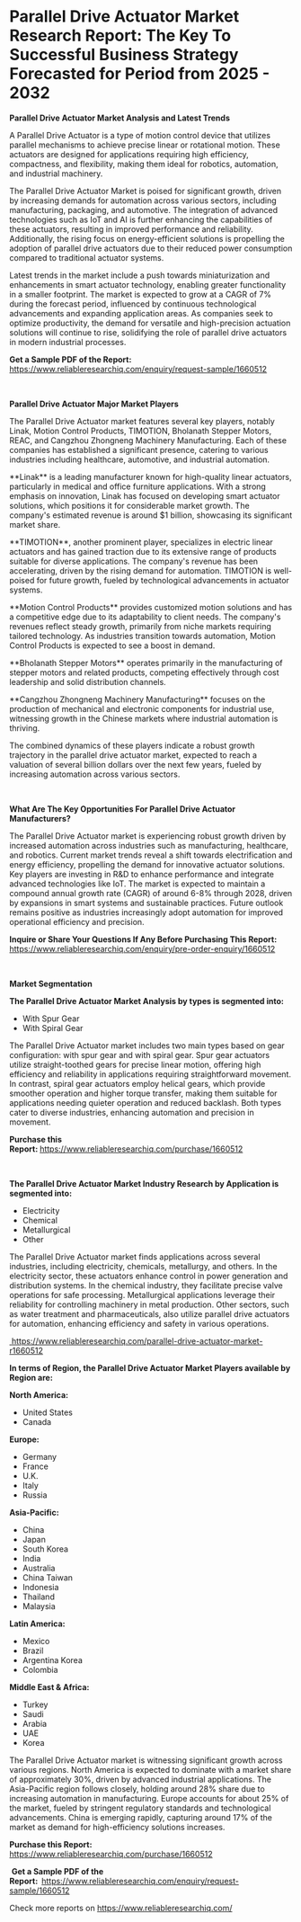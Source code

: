 <p><h1>Parallel Drive Actuator Market Research Report: The Key To Successful Business Strategy Forecasted for Period from 2025 - 2032</h1></p><p><strong>Parallel Drive Actuator Market Analysis and Latest Trends</strong></p>
<p><p>A Parallel Drive Actuator is a type of motion control device that utilizes parallel mechanisms to achieve precise linear or rotational motion. These actuators are designed for applications requiring high efficiency, compactness, and flexibility, making them ideal for robotics, automation, and industrial machinery. </p><p>The Parallel Drive Actuator Market is poised for significant growth, driven by increasing demands for automation across various sectors, including manufacturing, packaging, and automotive. The integration of advanced technologies such as IoT and AI is further enhancing the capabilities of these actuators, resulting in improved performance and reliability. Additionally, the rising focus on energy-efficient solutions is propelling the adoption of parallel drive actuators due to their reduced power consumption compared to traditional actuator systems.</p><p>Latest trends in the market include a push towards miniaturization and enhancements in smart actuator technology, enabling greater functionality in a smaller footprint. The market is expected to grow at a CAGR of 7% during the forecast period, influenced by continuous technological advancements and expanding application areas. As companies seek to optimize productivity, the demand for versatile and high-precision actuation solutions will continue to rise, solidifying the role of parallel drive actuators in modern industrial processes.</p></p>
<p><strong>Get a Sample PDF of the Report:&nbsp;</strong> <a href="https://www.reliableresearchiq.com/enquiry/request-sample/1660512?utm_campaign=2883&utm_medium=2&utm_source=Github&utm_content=ia&utm_term=29032025&utm_id=parallel-drive-actuator">https://www.reliableresearchiq.com/enquiry/request-sample/1660512</a></p>
<p>&nbsp;</p>
<p><strong>Parallel Drive Actuator Major Market Players</strong></p>
<p><p>The Parallel Drive Actuator market features several key players, notably Linak, Motion Control Products, TIMOTION, Bholanath Stepper Motors, REAC, and Cangzhou Zhongneng Machinery Manufacturing. Each of these companies has established a significant presence, catering to various industries including healthcare, automotive, and industrial automation.</p><p>**Linak** is a leading manufacturer known for high-quality linear actuators, particularly in medical and office furniture applications. With a strong emphasis on innovation, Linak has focused on developing smart actuator solutions, which positions it for considerable market growth. The company's estimated revenue is around $1 billion, showcasing its significant market share.</p><p>**TIMOTION**, another prominent player, specializes in electric linear actuators and has gained traction due to its extensive range of products suitable for diverse applications. The company's revenue has been accelerating, driven by the rising demand for automation. TIMOTION is well-poised for future growth, fueled by technological advancements in actuator systems.</p><p>**Motion Control Products** provides customized motion solutions and has a competitive edge due to its adaptability to client needs. The company's revenues reflect steady growth, primarily from niche markets requiring tailored technology. As industries transition towards automation, Motion Control Products is expected to see a boost in demand.</p><p>**Bholanath Stepper Motors** operates primarily in the manufacturing of stepper motors and related products, competing effectively through cost leadership and solid distribution channels.</p><p>**Cangzhou Zhongneng Machinery Manufacturing** focuses on the production of mechanical and electronic components for industrial use, witnessing growth in the Chinese markets where industrial automation is thriving.</p><p>The combined dynamics of these players indicate a robust growth trajectory in the parallel drive actuator market, expected to reach a valuation of several billion dollars over the next few years, fueled by increasing automation across various sectors.</p></p>
<p>&nbsp;</p>
<p><strong>What Are The Key Opportunities For Parallel Drive Actuator Manufacturers?</strong></p>
<p><p>The Parallel Drive Actuator market is experiencing robust growth driven by increased automation across industries such as manufacturing, healthcare, and robotics. Current market trends reveal a shift towards electrification and energy efficiency, propelling the demand for innovative actuator solutions. Key players are investing in R&D to enhance performance and integrate advanced technologies like IoT. The market is expected to maintain a compound annual growth rate (CAGR) of around 6-8% through 2028, driven by expansions in smart systems and sustainable practices. Future outlook remains positive as industries increasingly adopt automation for improved operational efficiency and precision.</p></p>
<p><strong>Inquire or Share Your Questions If Any Before Purchasing This Report:</strong> <a href="https://www.reliableresearchiq.com/enquiry/pre-order-enquiry/1660512?utm_campaign=2883&utm_medium=2&utm_source=Github&utm_content=ia&utm_term=29032025&utm_id=parallel-drive-actuator">https://www.reliableresearchiq.com/enquiry/pre-order-enquiry/1660512</a></p>
<p>&nbsp;</p>
<p><strong>Market Segmentation</strong></p>
<p><strong>The Parallel Drive Actuator Market Analysis by types is segmented into:</strong></p>
<p><ul><li>With Spur Gear</li><li>With Spiral Gear</li></ul></p>
<p><p>The Parallel Drive Actuator market includes two main types based on gear configuration: with spur gear and with spiral gear. Spur gear actuators utilize straight-toothed gears for precise linear motion, offering high efficiency and reliability in applications requiring straightforward movement. In contrast, spiral gear actuators employ helical gears, which provide smoother operation and higher torque transfer, making them suitable for applications needing quieter operation and reduced backlash. Both types cater to diverse industries, enhancing automation and precision in movement.</p></p>
<p><strong>Purchase this Report:&nbsp;</strong><a href="https://www.reliableresearchiq.com/purchase/1660512?utm_campaign=2883&utm_medium=2&utm_source=Github&utm_content=ia&utm_term=29032025&utm_id=parallel-drive-actuator">https://www.reliableresearchiq.com/purchase/1660512</a></p>
<p>&nbsp;</p>
<p><strong>The Parallel Drive Actuator Market Industry Research by Application is segmented into:</strong></p>
<p><ul><li>Electricity</li><li>Chemical</li><li>Metallurgical</li><li>Other</li></ul></p>
<p><p>The Parallel Drive Actuator market finds applications across several industries, including electricity, chemicals, metallurgy, and others. In the electricity sector, these actuators enhance control in power generation and distribution systems. In the chemical industry, they facilitate precise valve operations for safe processing. Metallurgical applications leverage their reliability for controlling machinery in metal production. Other sectors, such as water treatment and pharmaceuticals, also utilize parallel drive actuators for automation, enhancing efficiency and safety in various operations.</p></p>
<p><a href="https://www.reliableresearchiq.com/parallel-drive-actuator-market-r1660512?utm_campaign=2883&utm_medium=2&utm_source=Github&utm_content=ia&utm_term=29032025&utm_id=parallel-drive-actuator">&nbsp;https://www.reliableresearchiq.com/parallel-drive-actuator-market-r1660512</a></p>
<p><strong>In terms of Region, the Parallel Drive Actuator Market Players available by Region are:</strong></p>
<p>
    <p> <strong> North America: </strong>
        <ul>
            <li>United States</li>
            <li>Canada</li>
        </ul>
        </p> 
    <p> <strong> Europe: </strong>
        <ul>
            <li>Germany</li>
            <li>France</li>
            <li>U.K.</li>
            <li>Italy</li>
            <li>Russia</li>
        </ul>
        </p> 
    <p> <strong> Asia-Pacific: </strong>
        <ul>
            <li>China</li>
            <li>Japan</li>
            <li>South Korea</li>
            <li>India</li>
            <li>Australia</li>
            <li>China Taiwan</li>
            <li>Indonesia</li>
            <li>Thailand</li>
            <li>Malaysia</li>
        </ul>
        </p> 
    <p> <strong> Latin America: </strong>
        <ul>
            <li>Mexico</li>
            <li>Brazil</li>
            <li>Argentina Korea</li>
            <li>Colombia</li>
        </ul>
        </p> 
    <p> <strong> Middle East & Africa: </strong>
        <ul>
            <li>Turkey</li>
            <li>Saudi</li>
            <li>Arabia</li>
            <li>UAE</li>
            <li>Korea</li>
        </ul>
    </p>
    </p>
<p><p>The Parallel Drive Actuator market is witnessing significant growth across various regions. North America is expected to dominate with a market share of approximately 30%, driven by advanced industrial applications. The Asia-Pacific region follows closely, holding around 28% share due to increasing automation in manufacturing. Europe accounts for about 25% of the market, fueled by stringent regulatory standards and technological advancements. China is emerging rapidly, capturing around 17% of the market as demand for high-efficiency solutions increases.</p></p>
<p><strong>Purchase this Report: </strong><a href="https://www.reliableresearchiq.com/purchase/1660512?utm_campaign=2883&utm_medium=2&utm_source=Github&utm_content=ia&utm_term=29032025&utm_id=parallel-drive-actuator">https://www.reliableresearchiq.com/purchase/1660512</a></p>
<p>&nbsp;<strong>Get a Sample PDF of the Report:&nbsp;&nbsp;</strong><a href="https://www.reliableresearchiq.com/enquiry/request-sample/1660512?utm_campaign=2883&utm_medium=2&utm_source=Github&utm_content=ia&utm_term=29032025&utm_id=parallel-drive-actuator">https://www.reliableresearchiq.com/enquiry/request-sample/1660512</a></p>
<p><strong></strong></p>
<p>Check more reports on <a href="https://www.reliableresearchiq.com/?utm_campaign=2883&utm_medium=2&utm_source=Github&utm_content=ia&utm_term=29032025&utm_id=parallel-drive-actuator">https://www.reliableresearchiq.com/</a></p>